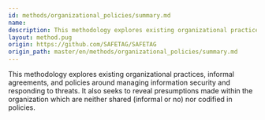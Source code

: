 ```yaml
---
id: methods/organizational_policies/summary.md
name: 
description: This methodology explores existing organizational practices, informal agreements, and policies around managing information security and responding to threats. It also seeks to reveal presumptions made within the organization which are...
layout: method.pug
origin: https://github.com/SAFETAG/SAFETAG
origin_path: master/en/methods/organizational_policies/summary.md
---
```

This methodology explores existing organizational practices, informal agreements, and policies around managing information security and responding to threats. It also seeks to reveal presumptions made within the organization which are neither shared  (informal or no) nor codified in policies.


